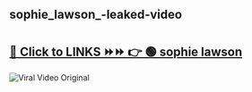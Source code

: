 
 ## sophie_lawson_-leaked-video 

# <h2><a href="https://clipsfans.com/sophie_lawson_&ref=git">🔗 Click to LINKS ⏩⏩ 👉 🟢 sophie lawson  </a></h2>

<a href="https://clipsfans.com/sophie_lawson_&ref=git" rel="nofollow" data-target="animated-image.originalLink"><img src="https://i.ibb.co.com/xMMVF88/686577567.gif" alt="Viral Video Original" style="max-width: 100%; display: inline-block;" data-target="animated-image.originalImage"></a>
